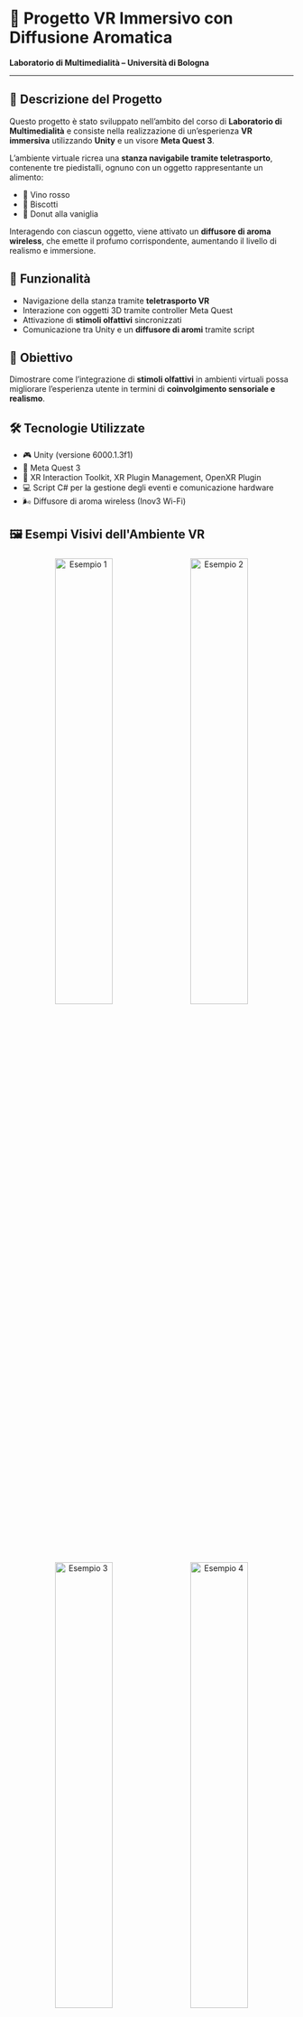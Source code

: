 # 🧠 Progetto VR Immersivo con Diffusione Aromatica  
**Laboratorio di Multimedialità – Università di Bologna**

---

## 🎯 Descrizione del Progetto

Questo progetto è stato sviluppato nell’ambito del corso di **Laboratorio di Multimedialità** e consiste nella realizzazione di un’esperienza **VR immersiva** utilizzando **Unity** e un visore **Meta Quest 3**.

L’ambiente virtuale ricrea una **stanza navigabile tramite teletrasporto**, contenente tre piedistalli, ognuno con un oggetto rappresentante un alimento:  
- 🍷 Vino rosso  
- 🍪 Biscotti  
- 🍩 Donut alla vaniglia  

Interagendo con ciascun oggetto, viene attivato un **diffusore di aroma wireless**, che emette il profumo corrispondente, aumentando il livello di realismo e immersione.


## 🧩 Funzionalità

- Navigazione della stanza tramite **teletrasporto VR**
- Interazione con oggetti 3D tramite controller Meta Quest
- Attivazione di **stimoli olfattivi** sincronizzati
- Comunicazione tra Unity e un **diffusore di aromi** tramite script


## 🧪 Obiettivo

Dimostrare come l’integrazione di **stimoli olfattivi** in ambienti virtuali possa migliorare l’esperienza utente in termini di **coinvolgimento sensoriale e realismo**.


## 🛠️ Tecnologie Utilizzate

- 🎮 Unity (versione 6000.1.3f1)
- 🥽 Meta Quest 3
- 🧰 XR Interaction Toolkit, XR Plugin Management, OpenXR Plugin
- 💻 Script C# per la gestione degli eventi e comunicazione hardware
- 🌬️ Diffusore di aroma wireless (Inov3 Wi-Fi)


## 🖼️ Esempi Visivi dell'Ambiente VR

<p align="center">
  <img src="img/esempio1.jpg" alt="Esempio 1" width="45%" style="margin: 5px;"/>
  <img src="img/esempio2.jpg" alt="Esempio 2" width="45%" style="margin: 5px;"/>
</p>
<p align="center">
  <img src="img/esempio3.jpg" alt="Esempio 3" width="45%" style="margin: 5px;"/>
  <img src="img/esempio4.jpg" alt="Esempio 4" width="45%" style="margin: 5px;"/>
</p>


## 👨‍🎓 Autore

- **Nome**: *[Diego Scirocco]*
- **Matricola**: *[558658]*
- **Corso di Laurea**: *[LM in Ingegneria Informatica: IA & ML]*
- **Università**: *[Roma Tre]*

---

> Progetto universitario per il corso di **Laboratorio di Multimedialità** – A.A. 2024/2025
